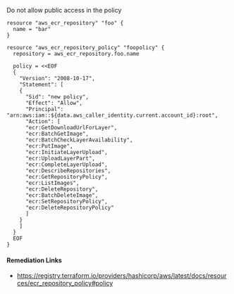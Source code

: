 
Do not allow public access in the policy

```hcl
resource "aws_ecr_repository" "foo" {
  name = "bar"
}

resource "aws_ecr_repository_policy" "foopolicy" {
  repository = aws_ecr_repository.foo.name
  
  policy = <<EOF
  {
    "Version": "2008-10-17",
    "Statement": [
    {
      "Sid": "new policy",
      "Effect": "Allow",
      "Principal": "arn:aws:iam::${data.aws_caller_identity.current.account_id}:root",
      "Action": [
      "ecr:GetDownloadUrlForLayer",
      "ecr:BatchGetImage",
      "ecr:BatchCheckLayerAvailability",
      "ecr:PutImage",
      "ecr:InitiateLayerUpload",
      "ecr:UploadLayerPart",
      "ecr:CompleteLayerUpload",
      "ecr:DescribeRepositories",
      "ecr:GetRepositoryPolicy",
      "ecr:ListImages",
      "ecr:DeleteRepository",
      "ecr:BatchDeleteImage",
      "ecr:SetRepositoryPolicy",
      "ecr:DeleteRepositoryPolicy"
      ]
    }
    ]
  }
  EOF
}
```

#### Remediation Links
 - https://registry.terraform.io/providers/hashicorp/aws/latest/docs/resources/ecr_repository_policy#policy
        